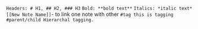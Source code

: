 `Headers: # H1, ## H2, ### H3`
`Bold: **bold text**`
`Italics: *italic text*`
`[[New Note Name]]`- to link one note with other
`#tag this is tagging`
`#parent/child Hierarchal tagging.`

